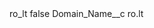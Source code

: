 <?xml version="1.0" encoding="UTF-8"?>
<CustomMetadata xmlns="http://soap.sforce.com/2006/04/metadata" xmlns:xsi="http://www.w3.org/2001/XMLSchema-instance" xmlns:xsd="http://www.w3.org/2001/XMLSchema">
    <label>ro_lt</label>
    <protected>false</protected>
    <values>
        <field>Domain_Name__c</field>
        <value xsi:type="xsd:string">ro.lt</value>
    </values>
</CustomMetadata>
